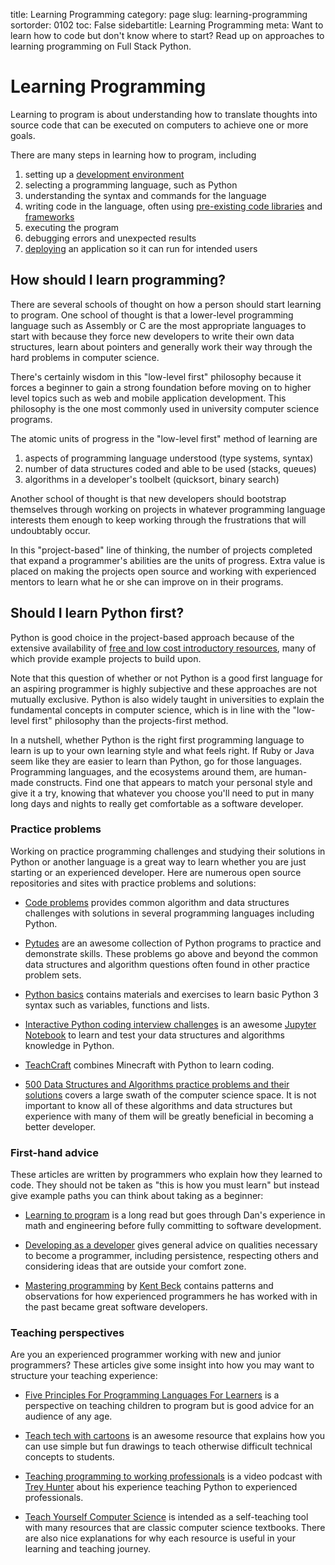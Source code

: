 title: Learning Programming
category: page
slug: learning-programming
sortorder: 0102
toc: False
sidebartitle: Learning Programming
meta: Want to learn how to code but don't know where to start? Read up on approaches to learning programming on Full Stack Python.


# Learning Programming
Learning to program is about understanding how to translate thoughts into 
source code that can be executed on computers to achieve one or more goals.

There are many steps in learning how to program, including

1. setting up a [development environment](/development-environments.html)
1. selecting a programming language, such as Python
1. understanding the syntax and commands for the language
1. writing code in the language, often using 
   [pre-existing code libraries](/application-dependencies.html) and 
   [frameworks](/web-frameworks.html)
1. executing the program
1. debugging errors and unexpected results
1. [deploying](/deployment.html) an application so it can run for intended 
   users


## How should I learn programming?
There are several schools of thought on how a person should start learning
to program. One school of thought is that a lower-level programming
language such as Assembly or C are the most appropriate languages to start
with because they force new developers to write their own data structures, 
learn about pointers and generally work their way through the hard problems 
in computer science.

There's certainly wisdom in this "low-level first" philosophy because it 
forces a beginner to gain a strong foundation before moving on to higher
level topics such as web and mobile application development. This philosophy 
is the one most commonly used in university computer science programs.

The atomic units of progress in the "low-level first" method of learning are 

1. aspects of programming language understood (type systems, syntax)
1. number of data structures coded and able to be used (stacks, queues)
1. algorithms in a developer's toolbelt (quicksort, binary search)

Another school of thought is that new developers should bootstrap
themselves through working on projects in whatever programming language 
interests them enough to keep working through the frustrations that will
undoubtably occur.

In this "project-based" line of thinking, the number of projects completed 
that expand a programmer's abilities are the units of progress. Extra value 
is placed on making the projects open source and working with experienced 
mentors to learn what he or she can improve on in their programs. 


## Should I learn Python first?
Python is good choice in the project-based approach because of the extensive 
availability of 
[free and low cost introductory resources](/best-python-resources.html),
many of which provide example projects to build upon.

Note that this question of whether or not Python is a good first language
for an aspiring programmer is highly subjective and these approaches are
not mutually exclusive. Python is also widely taught in universities to 
explain the fundamental concepts in computer science, which is in line 
with the "low-level first" philosophy than the projects-first method.

In a nutshell, whether Python is the right first programming language to 
learn is up to your own learning style and what feels right. If Ruby or Java
seem like they are easier to learn than Python, go for those languages.
Programming languages, and the ecosystems around them, are human-made 
constructs. Find one that appears to match your personal style and give it a
try, knowing that whatever you choose you'll need to put in many long days and
nights to really get comfortable as a software developer.


### Practice problems
Working on practice programming challenges and studying their solutions in
Python or another language is a great way to learn whether you are just
starting or an experienced developer. Here are numerous open source 
repositories and sites with practice problems and solutions:

* [Code problems](https://github.com/blakeembrey/code-problems) provides
  common algorithm and data structures challenges with solutions in several
  programming languages including Python.

* [Pytudes](https://github.com/norvig/pytudes) are an awesome collection
  of Python programs to practice and demonstrate skills. These problems
  go above and beyond the common data structures and algorithm questions 
  often found in other practice problem sets.

* [Python basics](https://pythonbasics.org/) contains materials and
  exercises to learn basic Python 3 syntax such as variables, functions
  and lists.

* [Interactive Python coding interview challenges](https://github.com/donnemartin/interactive-coding-challenges)
  is an awesome [Jupyter Notebook](/jupyter-notebook.html) to learn and
  test your data structures and algorithms knowledge in Python.

* [TeachCraft](https://teachcraft.net/) combines Minecraft with Python to
  learn coding.

* [500 Data Structures and Algorithms practice problems and their solutions](https://techiedelight.quora.com/500-Data-Structures-and-Algorithms-practice-problems-and-their-solutions)
  covers a large swath of the computer science space. It is not important
  to know all of these algorithms and data structures but experience with
  many of them will be greatly beneficial in becoming a better developer.


### First-hand advice
These articles are written by programmers who explain how they learned to
code. They should not be taken as "this is how you must learn" but instead
give example paths you can think about taking as a beginner:

* [Learning to program](http://danluu.com/learning-to-program/) 
  is a long read but goes through Dan's experience in math and engineering
  before fully committing to software development.

* [Developing as a developer](https://blog.ragnarson.com/2016/10/07/developing-as-a-developer.html)
  gives general advice on qualities necessary to become a programmer, 
  including persistence, respecting others and considering ideas that are
  outside your comfort zone.

* [Mastering programming](https://www.facebook.com/notes/kent-beck/mastering-programming/1184427814923414)
  by [Kent Beck](https://en.wikipedia.org/wiki/Kent_Beck) contains
  patterns and observations for how experienced programmers he has worked
  with in the past became great software developers.


### Teaching perspectives
Are you an experienced programmer working with new and junior programmers?
These articles give some insight into how you may want to structure
your teaching experience:

* [Five Principles For Programming Languages For Learners](https://cacm.acm.org/blogs/blog-cacm/203554-five-principles-for-programming-languages-for-learners/fulltext)
  is a perspective on teaching children to program but is good advice 
  for an audience of any age.

* [Teach tech with cartoons](https://jvns.ca/teach-tech-with-cartoons/)
  is an awesome resource that explains how you can use simple but fun
  drawings to teach otherwise difficult technical concepts to students.

* [Teaching programming to working professionals](http://pgbovine.net/PG-Podcast-21-Trey-Hunner.htm)
  is a video podcast with [Trey Hunter](https://twitter.com/treyhunner)
  about his experience teaching Python to experienced professionals.

* [Teach Yourself Computer Science](https://teachyourselfcs.com/) is
  intended as a self-teaching tool with many resources that are classic
  computer science textbooks. There are also nice explanations for why
  each resource is useful in your learning and teaching journey.
